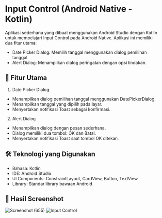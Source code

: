 # Input Control (Android Native - Kotlin)
Aplikasi sederhana yang dibuat menggunakan Android Studio dengan Kotlin untuk mempelajari Input Control pada Android Native. Aplikasi ini memiliki dua fitur utama:
- Date Picker Dialog: Memilih tanggal menggunakan dialog pemilihan tanggal.
- Alert Dialog: Menampilkan dialog peringatan dengan opsi tindakan.

## 🚀 Fitur Utama
1. Date Picker Dialog
- Menampilkan dialog pemilihan tanggal menggunakan DatePickerDialog.
- Menampilkan tanggal yang dipilih pada layar.
- Menyertakan notifikasi Toast sebagai konfirmasi.
2. Alert Dialog
- Menampilkan dialog dengan pesan sederhana.
- Dialog memiliki dua tombol: OK dan Batal.
- Menyertakan notifikasi Toast saat tombol OK ditekan.

## 🛠️ Teknologi yang Digunakan
- Bahasa: Kotlin
- IDE: Android Studio
- UI Components: ConstraintLayout, CardView, Button, TextView
- Library: Standar library bawaan Android.

## 📜 Hasil Screenshot
  ![Screenshot (655)](https://github.com/user-attachments/assets/acc867ff-62d4-4a9d-a701-d45681612987)
  ![Input Control](https://github.com/user-attachments/assets/c4558740-3170-4fc0-bddd-ff4647b6e678)
  

